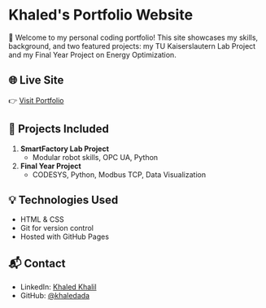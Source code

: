 # Khaled's Portfolio Website

🚀 Welcome to my personal coding portfolio! This site showcases my skills, background, and two featured projects: my TU Kaiserslautern Lab Project and my Final Year Project on Energy Optimization.

## 🌐 Live Site
👉 [Visit Portfolio](https://khaledada.github.io/My-Portfolio/)

## 📁 Projects Included
1. **SmartFactory Lab Project**
   - Modular robot skills, OPC UA, Python
2. **Final Year Project**
   - CODESYS, Python, Modbus TCP, Data Visualization

## 💡 Technologies Used
- HTML & CSS
- Git for version control
- Hosted with GitHub Pages

## 📬 Contact
- LinkedIn: [Khaled Khalil](https://www.linkedin.com/in/khaled-khalil-128041189/)
- GitHub: [@khaledada](https://github.com/khaledada)
